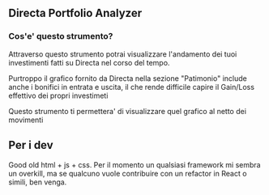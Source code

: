 ## Directa Portfolio Analyzer

### Cos'e' questo strumento?
Attraverso questo strumento potrai visualizzare l'andamento dei tuoi investimenti fatti su Directa nel corso del tempo.

Purtroppo il grafico fornito da Directa nella sezione "Patimonio" include anche i bonifici in entrata e uscita, il che rende difficile capire il Gain/Loss effettivo dei propri investimeti

Questo strumento ti permettera' di visualizzare quel grafico al netto dei movimenti


## Per i dev

Good old html + js + css.
Per il momento un qualsiasi framework mi sembra un overkill, ma se qualcuno vuole contribuire con un refactor in React o simili, ben venga.
